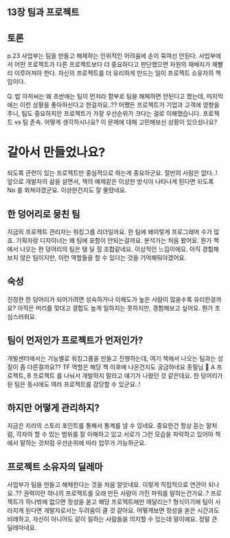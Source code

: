 ## 13장 팀과 프로젝트

## 토론

p.23
사업부는 팀을 만들고 해체하는 인위적인 어려움에 손이 묶여선 안된다.
사업부에서 어떤 프로젝트가 다른 프로젝트보다 더 중요하다고 판단했으면 자원의 재배치가 재빨리 이루어져야 한다. 자신의 프로젝트를 더 유리하게 만드는 일이 프로젝트 소유자의 책임이다.

Q. 밥 아저씨는 왜 초반에는 팀이 먼저라 함부로 팀을 해체하면 안된다고 했는데, 마지막에는 이런 상황을 좋아하신다고 한걸까요..?? 어쨌든 프로젝트가 기업과 고객에 영향을 주니, 팀도 중요하지만 프로젝트가 가장 우선순위가 크다는 걸로 이해했습니다.
프로젝트 vs 팀 존속. 어떻게 생각하시나요? 이 문제에 대해 고민해보신 상황이 있으셨나요?

# 갈아서 만들었나요?
되도록 관련이 있는 프로젝트만 중심적으로 하는게 중요하군요. 절반의 사람은 없다..! 앞으로 개발자의 삶을 살면서, 책의 예제같은 이상한 방식이 나타나게 된다면 되도록 No 를 외쳐야겠군요. 이상한건지도 잘 몰랐네요.

## 한 덩어리로 뭉친 팀
지금의 프로젝트 관리자는 워킹그룹 리더일까요. 한 팀에 왜이렇게 프로그래머 수가 많죠. 기획자랑 디자이너는 왜 팀에 포함이 안되는걸까요. 분석가는 처음 봤어요. 뭔가 책에서 나오는 한 덩어리의 팀은 탱 딜 힐 조합같네요. 이상적인 느낌이에요. 
아직 경험해보지 않은 팀이지만, 이런 역할들을 할 수 있다는 것을 기억해둬야겠어요. 

## 숙성
진정한 한 덩어리가 되어가려면 성숙하거나 이해도가 높은 사람이 많을수록 유리한걸까요? 아직은 머리를 맞대고 결합도 높게 일하지는 못하지만, 경험해보고 싶어요. 뭔가 조심스러워요. 

## 팀이 먼저인가 프로젝트가 먼저인가?
개발센터에서는 기능별로 워킹그룹을 만들고 진행하는데, 여기 책에서 나오는 팀과는 성질이 좀 다른걸까요?? TF 역할은 해당 책 이후에 나온건지도 궁금하네요 종필님 👀
A 프로젝트, B 프로젝트 를 나눠서 개발하지 말라고 얘기가 나왔던 것 같은데요. 한 덩어리가 된 팀은 동시에도 여러 프로젝트를 감당할 수 있군요..!

## 하지만 어떻게 관리하지?
지금은 지라의 스토리 포인트를 통해서 통계를 낼 수 있네요. 중요한건 항상 듣는 말처럼, 각자의 할 수 있는 범위를 잘 이해하고 있고 서로가 그런 모습을 파악하고 있어야 책에서 말하는 것처럼 우선순위에 따라 업무가 가능하군요.

## 프로젝트 소유자의 딜레마
사업부가 팀을 만들고 해체한다는 것을 처음 알앗네요. 이렇게 직접적으로 연관이 되나요..?? 권력이란 하나의 프로젝트를 오래 만든 사람이 가진 파워를 말하는건가요..? 프로젝트가 하나밖에 없으면 정성을 쏟고 해당 프로젝트에만 매달리는? 형식이기에
팀이 사라지게 된다면 개발자로서는 두려움이 클 것 같아요. 어떻게보면 정성을 쏟은 시간과도 비례하고, 자신이 아니어도 같이 일하는 사람들을 의지할 수 있는데 말이에요. 정말 큰 딜레마네요.



